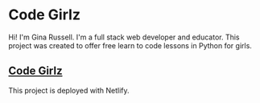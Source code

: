 # Code Girlz

Hi! I'm Gina Russell. I'm a full stack web developer and educator. 
This project was created to offer free learn to code lessons in Python for girls.

## [Code Girlz](https://codegirlz.netlify.app/)
This project is deployed with Netlify.


